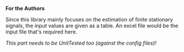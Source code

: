 **For the Authors**

Since this library mainly focuses on the estimation of finite stationary signals, the input values are given as a table. An excel file would be the input file that's required here.

*This part needs to be UnitTested too (against the config files)!*